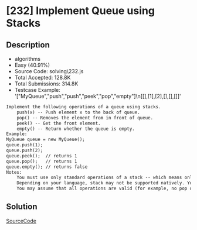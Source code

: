 # [232] Implement Queue using Stacks

## Description

* algorithms
* Easy (40.91%)
* Source Code:       solving\232.js
* Total Accepted:    128.8K
* Total Submissions: 314.8K
* Testcase Example:  '["MyQueue","push","push","peek","pop","empty"]\n[[],[1],[2],[],[],[]]'

```md
Implement the following operations of a queue using stacks.
	push(x) -- Push element x to the back of queue.
	pop() -- Removes the element from in front of queue.
	peek() -- Get the front element.
	empty() -- Return whether the queue is empty.
Example:
MyQueue queue = new MyQueue();
queue.push(1);
queue.push(2);  
queue.peek();  // returns 1
queue.pop();   // returns 1
queue.empty(); // returns false
Notes:
	You must use only standard operations of a stack -- which means only push to top, peek/pop from top, size, and is empty operations are valid.
	Depending on your language, stack may not be supported natively. You may simulate a stack by using a list or deque (double-ended queue), as long as you use only standard operations of a stack.
	You may assume that all operations are valid (for example, no pop or peek operations will be called on an empty queue).

```

## Solution

[SourceCode](./solution.js)
